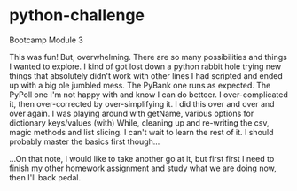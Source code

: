 # python-challenge
Bootcamp Module 3


This was fun!  But, overwhelming.  There are so many possibilities and things I wanted to explore.  I kind of got lost down a python rabbit hole trying new things that absolutely didn't work with other lines I had scripted and ended up with a big ole jumbled mess.  The PyBank one runs as expected.   The PyPoll one I'm not happy with and know I can do betteer.  I over-complicated it, then over-corrected by over-simplifying it.  I did this over and over and over again.  I was playing around with getName, various options for dictionary keys/values (with) While, cleaning up and re-writing the csv, magic methods and list slicing.  I can't wait to learn the rest of it.  I should probably master the basics first though... 

...On that note, I would like to take another go at it, but first first I need to finish my other homework assignment and study what we are doing now, then I'll back pedal.  
